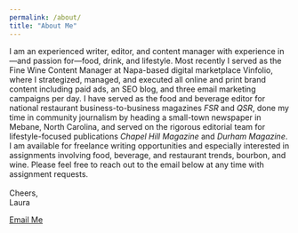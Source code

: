 ```yaml
---
permalink: /about/
title: "About Me"
---
```


I am an experienced writer, editor, and content manager with experience in—and passion for—food, drink, and lifestyle. Most recently I served as the Fine Wine Content Manager at Napa-based digital marketplace Vinfolio, where I strategized, managed, and executed all online and print brand content including paid ads, an SEO blog, and three email marketing campaigns per day. I have served as the food and beverage editor for national restaurant business-to-business magazines _FSR_ and _QSR_, done my time in community journalism by heading a small-town newspaper in Mebane, North Carolina, and served on the rigorous editorial team for lifestyle-focused publications _Chapel Hill Magazine_ and _Durham Magazine_. I am available for freelance writing opportunities and especially interested in assignments involving food, beverage, and restaurant trends, bourbon, and wine. Please feel free to reach out to the email below at any time with assignment requests.
<br>
<br>
Cheers,
<br>
Laura

[Email Me](mailto:laura.zolman@gmail.com)
